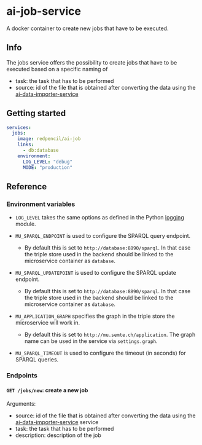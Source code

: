 # ai-job-service

A docker container to create new jobs that have to be executed.

## Info

The jobs service offers the possibility to create jobs that have to be executed based on a specific naming of

* task: the task that has to be performed
* source: id of the file that is obtained after converting the data using
  the [ai-data-importer-service](https://github.com/redpencilio/ai-data-importer-service)

## Getting started

```yml
services:
  jobs:
    image: redpencil/ai-job
    links:
      - db:database
    environment:
      LOG_LEVEL: "debug"
      MODE: "production"
```

## Reference

### Environment variables

- `LOG_LEVEL` takes the same options as defined in the
  Python [logging](https://docs.python.org/3/library/logging.html#logging-levels) module.


- `MU_SPARQL_ENDPOINT` is used to configure the SPARQL query endpoint.

    - By default this is set to `http://database:8890/sparql`. In that case the triple store used in the backend should
      be linked to the microservice container as `database`.
      

- `MU_SPARQL_UPDATEPOINT` is used to configure the SPARQL update endpoint.

    - By default this is set to `http://database:8890/sparql`. In that case the triple store used in the backend should
      be linked to the microservice container as `database`.


- `MU_APPLICATION_GRAPH` specifies the graph in the triple store the microservice will work in.

    - By default this is set to `http://mu.semte.ch/application`. The graph name can be used in the service
      via `settings.graph`.


- `MU_SPARQL_TIMEOUT` is used to configure the timeout (in seconds) for SPARQL queries.

### Endpoints

#### `GET /jobs/new`: create a new job

Arguments:

- source: id of the file that is obtained after converting the data using the [ai-data-importer-service](https://github.com/redpencilio/ai-data-importer-service) service
- task: the task that has to be performed
- description: description of the job